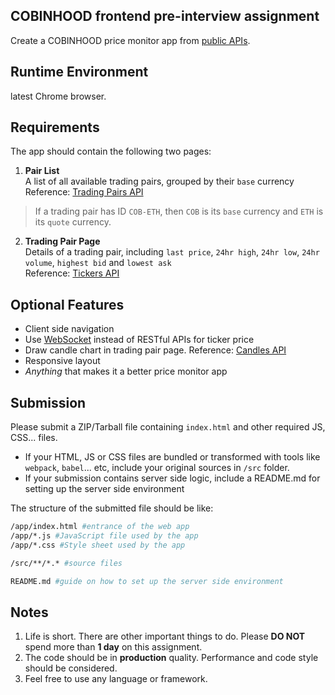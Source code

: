 ## COBINHOOD frontend pre-interview assignment
Create a COBINHOOD price monitor app from [public APIs](https://cobinhood.github.io/api-public/).

## Runtime Environment
latest Chrome browser.

## Requirements
The app should contain the following two pages:
1. **Pair List**  
A list of all available trading pairs, grouped by their `base` currency  
Reference: [Trading Pairs API](https://cobinhood.github.io/api-public/#get-all-trading-pairs)
> If a trading pair has ID `COB-ETH`, then `COB` is its `base` currency and `ETH` is its `quote` currency.

2. **Trading Pair Page**  
Details of a trading pair, including `last price`, `24hr high`, `24hr low`, `24hr volume`, `highest bid` and `lowest ask`  
Reference: [Tickers API](https://cobinhood.github.io/api-public/#get-ticker)

## Optional Features
- Client side navigation
- Use [WebSocket](https://cobinhood.github.io/api-public/#ticker-2) instead of RESTful APIs for ticker price
- Draw candle chart in trading pair page. Reference: [Candles API](https://cobinhood.github.io/api-public/#get-candles)
- Responsive layout
- *Anything* that makes it a better price monitor app

## Submission
Please submit a ZIP/Tarball file containing `index.html` and other required JS, CSS... files.  
- If your HTML, JS or CSS files are bundled or transformed with tools like `webpack`, `babel`... etc, include your original sources in `/src` folder.
- If your submission contains server side logic, include a README.md for setting up the server side environment

The structure of the submitted file should be like:
```bash
/app/index.html #entrance of the web app
/app/*.js #JavaScript file used by the app
/app/*.css #Style sheet used by the app

/src/**/*.* #source files

README.md #guide on how to set up the server side environment 
```

## Notes
1. Life is short. There are other important things to do. Please **DO NOT** spend more than **1 day** on this assignment.
2. The code should be in **production** quality. Performance and code style should be considered.
3. Feel free to use any language or framework.
